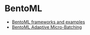 # BentoML

- [BentoML frameworks and examples](https://docs.bentoml.org/en/latest/frameworks.html)
- [BentoML Adaptive Micro-Batching](https://docs.bentoml.org/en/latest/guides/micro_batching.html)
